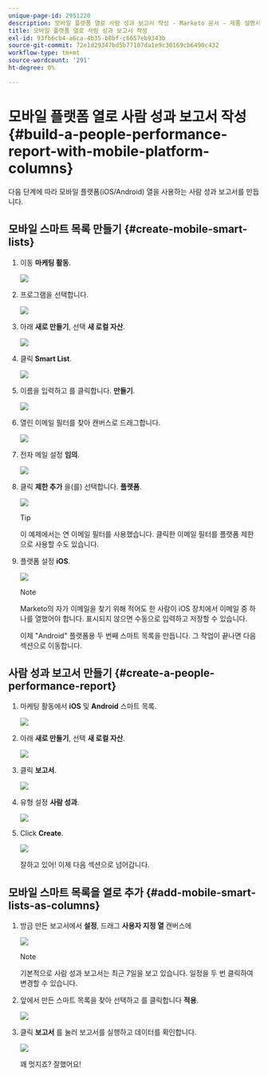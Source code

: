 ```yaml
---
unique-page-id: 2951220
description: 모바일 플랫폼 열로 사람 성과 보고서 작성 - Marketo 문서 - 제품 설명서
title: 모바일 플랫폼 열로 사람 성과 보고서 작성
exl-id: 93fb6cb4-a6ca-4b35-b8bf-c6657eb9343b
source-git-commit: 72e1d29347bd5b77107da1e9c30169cb6490c432
workflow-type: tm+mt
source-wordcount: '291'
ht-degree: 0%

---
```


# 모바일 플랫폼 열로 사람 성과 보고서 작성 {#build-a-people-performance-report-with-mobile-platform-columns}

다음 단계에 따라 모바일 플랫폼(iOS/Android) 열을 사용하는 사람 성과 보고서를 만듭니다.

## 모바일 스마트 목록 만들기 {#create-mobile-smart-lists}

1. 이동 **마케팅 활동**.

   ![](assets/ma.png)

1. 프로그램을 선택합니다.

   ![](assets/two-1.png)

1. 아래 **새로 만들기**, 선택 **새 로컬 자산**.

   ![](assets/three-1.png)

1. 클릭 **Smart List**.

   ![](assets/four-1.png)

1. 이름을 입력하고 를 클릭합니다. **만들기**.

   ![](assets/five-1.png)

1. 열린 이메일 필터를 찾아 캔버스로 드래그합니다.

   ![](assets/six-1.png)

1. 전자 메일 설정 **임의**.

   ![](assets/seven.png)

1. 클릭 **제한 추가** 을(를) 선택합니다. **플랫폼**.

   ![](assets/eight.png)

   >[!TIP]
   >
   >이 예제에서는 연 이메일 필터를 사용했습니다. 클릭한 이메일 필터를 플랫폼 제한으로 사용할 수도 있습니다.

1. 플랫폼 설정 **iOS**.

   ![](assets/nine.png)

   >[!NOTE]
   >
   >Marketo의 자가 이메일을 찾기 위해 적어도 한 사람이 iOS 장치에서 이메일 중 하나를 열했어야 합니다. 표시되지 않으면 수동으로 입력하고 저장할 수 있습니다.

   이제 &quot;Android&quot; 플랫폼용 두 번째 스마트 목록을 만듭니다. 그 작업이 끝나면 다음 섹션으로 이동합니다.

## 사람 성과 보고서 만들기 {#create-a-people-performance-report}

1. 마케팅 활동에서 **iOS** 및 **Android** 스마트 목록.

   ![](assets/ten.png)

1. 아래 **새로 만들기**, 선택 **새 로컬 자산**.

   ![](assets/eleven.png)

1. 클릭 **보고서**.

   ![](assets/twelve.png)

1. 유형 설정 **사람 성과**.

   ![](assets/thirteen.png)

1. Click **Create**.

   ![](assets/fourteen.png)

   잘하고 있어! 이제 다음 섹션으로 넘어갑니다.

## 모바일 스마트 목록을 열로 추가 {#add-mobile-smart-lists-as-columns}

1. 방금 만든 보고서에서 **설정**, 드래그 **사용자 지정 열** 캔버스에

   ![](assets/fifteen.png)

   >[!NOTE]
   >
   >기본적으로 사람 성과 보고서는 최근 7일을 보고 있습니다. 일정을 두 번 클릭하여 변경할 수 있습니다.

1. 앞에서 만든 스마트 목록을 찾아 선택하고 를 클릭합니다 **적용**.

   ![](assets/sixteen.png)

1. 클릭 **보고서** 를 눌러 보고서를 실행하고 데이터를 확인합니다.

   ![](assets/seventeen.png)

   꽤 멋지죠? 잘했어요!
